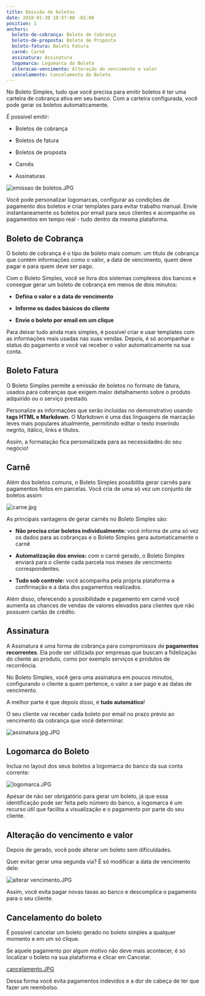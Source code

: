 ```yaml
---
title: Emissão de boletos
date: 2018-01-30 18:57:00 -02:00
position: 1
anchors:
  boleto-de-cobrança: Boleto de Cobrança
  boleto-de-proposta: Boleto de Proposta
  boleto-fatura: Boleto Fatura
  carnê: Carnê
  assinatura: Assinatura
  logomarca: Logomarca do Boleto
  alteracao-vencimento: Alteração do vencimento e valor
  cancelamento: Cancelamento do Boleto
---
```


No Boleto Simples, tudo que você precisa para emitir boletos é ter uma carteira de cobrança ativa em seu banco. Com a carteira configurada, você pode gerar os boletos automaticamente.

É possível emitir:

* Boletos de cobrança

* Boletos de fatura

* Boletos de proposta

* Carnês

* Assinaturas

![emissao de boletos.JPG](/uploads/emissao%20de%20boletos.JPG)

Você pode personalizar logomarcas, configurar as condições de pagamento dos boletos e criar templates para evitar trabalho manual.
Envie instantaneamente os boletos por email para seus clientes e acompanhe os pagamentos em tempo real - tudo dentro da mesma plataforma.

## Boleto de Cobrança

O boleto de cobrança é o tipo de boleto mais comum: um título de cobrança que contém informações como o valor, a data de vencimento, quem deve pagar e para quem deve ser pago.

Com o Boleto Simples, você se livra dos sistemas complexos dos bancos e consegue gerar um boleto de cobrança em menos de dois minutos:

* **Defina o valor e a data de vencimento**

* **Informe os dados básicos do cliente**

* **Envie o boleto por email em um clique**

Para deixar tudo ainda mais simples, é possível criar e usar templates com as informações mais usadas nas suas vendas. Depois, é só acompanhar o status do pagamento e você vai receber o valor automaticamente na sua conta.

## Boleto Fatura

O Boleto Simples permite a emissão de boletos no formato de fatura, usados para cobranças que exigem maior detalhamento sobre o produto adquirido ou o serviço prestado.

Personalize as informações que serão incluídas no demonstrativo usando **tags HTML e Markdown**. O Markdown é uma das linguagens de marcação leves mais populares atualmente, permitindo editar o texto inserindo negrito, itálico, links e títulos.

Assim, a formatação fica personalizada para as necessidades do seu negócio!

## Carnê

Além dos boletos comuns, o Boleto Simples possibilita gerar carnês para pagamentos feitos em parcelas. Você cria de uma só vez um conjunto de boletos assim:

![carne.jpg](/uploads/carne.jpg)

As principais vantagens de gerar carnês no Boleto Simples são:

* **Não precisa criar boletos individualmente:** você informa de uma só vez os dados para as cobranças e o Boleto Simples gera automaticamente o carnê

* **Automatização dos envios:** com o carnê gerado, o Boleto Simples enviará para o cliente cada parcela nos meses de vencimento correspondentes.

* **Tudo sob controle:** você acompanha pela própria plataforma a confirmação e a data dos pagamentos realizados.

Além disso, oferecendo a possibilidade e pagamento em carnê você aumenta as chances de vendas de valores elevados para clientes que não possuem cartão de crédito.

## Assinatura

A Assinatura é uma forma de cobrança para compromissos de **pagamentos recorrentes**. Ela pode ser utilizada por empresas que buscam a fidelização do cliente ao produto, como por exemplo serviços e produtos de recorrência.

No Boleto Simples, você gera uma assinatura em poucos minutos, configurando o cliente a quem pertence, o valor a ser pago e as datas de vencimento.

A melhor parte é que depois disso, é **tudo automático**!

O seu cliente vai receber cada boleto por email no prazo prévio ao vencimento da cobrança que você determinar.

![assinatura jpg.JPG](/uploads/assinatura%20jpg.JPG)

## Logomarca do Boleto

Inclua no layout dos seus boletos a logomarca do banco da sua conta corrente:

![logomarca.JPG](/uploads/logomarca.JPG)

Apesar de não ser obrigatório para gerar um boleto, já que essa identificação pode ser feita pelo número do banco, a logomarca é um recurso útil que facilita a visualização e o pagamento por parte do seu cliente.

## Alteração do vencimento e valor

Depois de gerado, você pode alterar um boleto sem dificuldades.

Quer evitar gerar uma segunda via? É só modificar a data de vencimento dele:

![alterar vencimento.JPG](/uploads/alterar%20vencimento.JPG)

Assim, você evita pagar novas taxas ao banco e descomplica o pagamento para o seu cliente.

## Cancelamento do boleto

É possível cancelar um boleto gerado no boleto simples a qualquer momento e em um só clique.

Se aquele pagamento por algum motivo não deve mais acontecer, é só localizar o boleto na sua plataforma e clicar em Cancelar.

[cancelamento.JPG](/uploads/cancelamento.JPG)

Dessa forma você evita pagamentos indevidos e a dor de cabeça de ter que fazer um reembolso.
